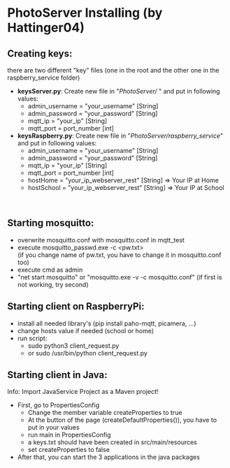 # PhotoServer Installing (by Hattinger04)

## Creating keys:
there are two different "key" files (one in the root and the other one in the raspberry_service folder)
- **keysServer.py**: 
Create new file in "_PhotoServer/_ " and put in following values: 
  - admin_username = "your_username" [String]
  - admin_password = "your_password" [String]
  - mqtt_ip = "your_ip" [String]
  - mqtt_port = port_number [int]
- **keysRaspberry.py**:
Create new file in "_PhotoServer/raspberry_service_" and put in following values:
  - admin_username = "your_username" [String]
  - admin_password = "your_password" [String]
  - mqtt_ip = "your_ip" [String]
  - mqtt_port = port_number [int]
  - hostHome = "your_ip_webserver_rest" [String] => Your IP at Home
  - hostSchool = "your_ip_webserver_rest" [String] => Your IP at School
<br> 

## Starting mosquitto: 
- overwrite mosquitto.conf with mosquitto.conf in mqtt_test
- execute mosquitto_passwd.exe -c <pw.txt> <username> 
<br> (if you change name of pw.txt, you have to change it in mosquitto.conf too)
- execute cmd as admin
- "net start mosquitto" or "mosquitto.exe -v -c mosquitto.conf" (if first is not working, try second)

## Starting client on RaspberryPi:
- install all needed library's (pip install paho-mqtt, picamera, ...)
- change hosts value if needed (school or home)
- run script: 
    - sudo python3 client_request.py 
    - or sudo /usr/bin/python client_request.py

## Starting client in Java:
Info: Import JavaService Project as a Maven project!
- First, go to PropertiesConfig
  - Change the member variable createProperties to true
  - At the button of the page (createDefaultProperties()), you have to put in your values
  - run main in PropertiesConfig 
  - a keys.txt should have been created in src/main/resources
  - set createProperties to false
- After that, you can start the 3 applications in the java packages

